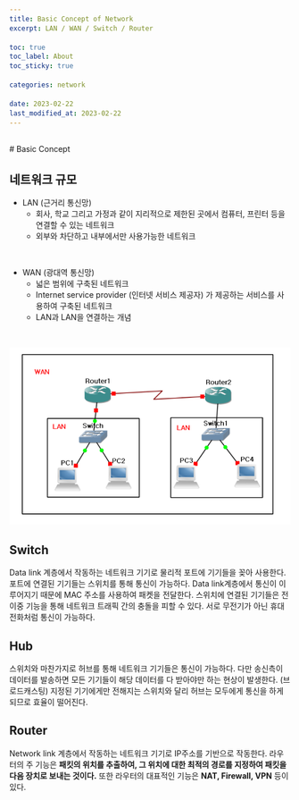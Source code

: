 ```yaml
---
title: Basic Concept of Network
excerpt: LAN / WAN / Switch / Router 

toc: true
toc_label: About
toc_sticky: true

categories: network

date: 2023-02-22
last_modified_at: 2023-02-22
---
```

<br>
# Basic Concept

## 네트워크 규모
- LAN (근거리 통신망)
  - 회사, 학교 그리고 가정과 같이 지리적으로 제한된 곳에서 컴퓨터, 프린터 등을 연결할 수 있는 네트워크
  - 외부와 차단하고 내부에서만 사용가능한 네트워크
<br>

- WAN (광대역 통신망)
  - 넓은 범위에 구축된 네트워크
  - Internet service provider (인터넷 서비스 제공자) 가 제공하는 서비스를 사용하여 구축된 네트워크
  - LAN과 LAN을 연결하는 개념
<br>

![image](\assets\images\LANWAN.png)
<br>

## Switch
Data link 계층에서 작동하는 네트워크 기기로 물리적 포트에 기기들을 꽂아 사용한다. 포트에 연결된 기기들는 스위치를 통해 통신이 가능하다. Data link계층에서 통신이 이루어지기 때문에 MAC 주소를 사용하여 패켓을 전달한다.
스위치에 연결된 기기들은 전이중 기능을 통해 네트워크 트래픽 간의 충돌을 피할 수 있다. 서로 무전기가 아닌 휴대전화처럼 통신이 가능하다.
<br>

## Hub
스위치와 마찬가지로 허브를 통해 네트워크 기기들은 통신이 가능하다. 다만 송신측이 데이터를 발송하면 모든 기기들이 해당 데이터를 다 받아야만 하는 현상이 발생한다. (브로드캐스팅) 지정된 기기에게만 전해지는 스위치와 달리 허브는 모두에게 통신을 하게되므로 효율이 떨어진다.
<br>

## Router
Network link 계층에서 작동하는 네트워크 기기로 IP주소를 기반으로 작동한다. 라우터의 주 기능은 **패킷의 위치를 추출하여, 그 위치에 대한 최적의 경로를 지정하여 패킷을 다음 장치로 보내는 것이다.** 또한 라우터의 대표적인 기능은 **NAT, Firewall, VPN** 등이 있다.